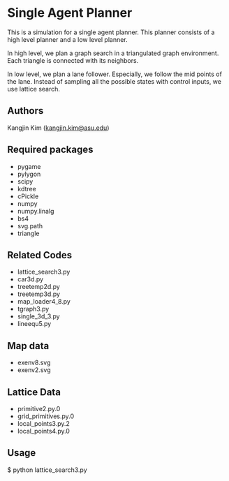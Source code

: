 Single Agent Planner
====================

This is a simulation for a single agent planner. This planner consists of
a high level planner and a low level planner.

In high level, we plan a graph search in a triangulated graph environment.
Each triangle is connected with its neighbors.

In low level, we plan a lane follower. Especially, we follow the mid points
of the lane. Instead of sampling all the possible states with control inputs,
we use lattice search.



Authors
-------

Kangjin Kim (kangjin.kim@asu.edu)



Required packages
-----------------

* pygame
* pylygon
* scipy
* kdtree
* cPickle
* numpy
* numpy.linalg
* bs4
* svg.path
* triangle



Related Codes
-------------

* lattice_search3.py
* car3d.py
* treetemp2d.py
* treetemp3d.py
* map_loader4_8.py
* tgraph3.py
* single_3d_3.py
* lineequ5.py



Map data
--------

* exenv8.svg
* exenv2.svg



Lattice Data
------------

* primitive2.py.0
* grid_primitives.py.0
* local_points3.py.2
* local_points4.py.0



Usage
-----

$ python lattice_search3.py
